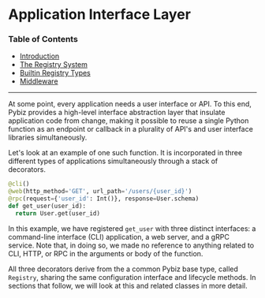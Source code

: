 # Application Interface Layer

### Table of Contents
- [Introduction](#introduction)
- [The Registry System](#./registry.md)
- [Builtin Registry Types](#./builtin-registry-types.md)
- [Middleware](#./middleware.md)

---
At some point, every application needs a user interface or API. To this end, Pybiz provides a high-level interface abstraction layer that insulate application code from change, making it possible to reuse a single Python function as an endpoint or callback in a plurality of API's and user interface libraries simultaneously.

Let's look at an example of one such function. It is incorporated in three different types of applications simultaneously through a stack of decorators.

```python
@cli()
@web(http_method='GET', url_path='/users/{user_id}')
@rpc(request={'user_id': Int()}, response=User.schema)
def get_user(user_id):
  return User.get(user_id)
```

In this example, we have registered `get_user` with three distinct interfaces: a command-line interface (CLI) application, a web server, and a gRPC service. Note that, in doing so, we made no reference to anything related to CLI, HTTP, or RPC in the arguments or body of the function.

All three decorators derive from the a common Pybiz base type, called `Registry`, sharing the same configuration interface and lifecycle methods. In sections that follow, we will look at this and related classes in more detail.

